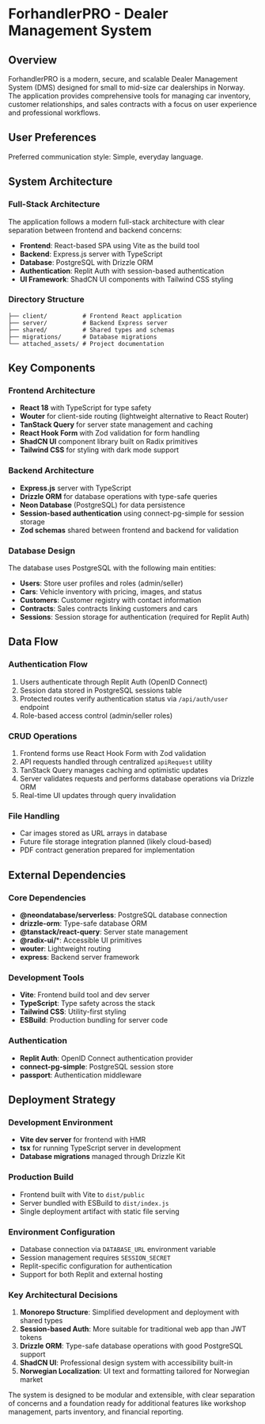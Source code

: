 # ForhandlerPRO - Dealer Management System

## Overview

ForhandlerPRO is a modern, secure, and scalable Dealer Management System (DMS) designed for small to mid-size car dealerships in Norway. The application provides comprehensive tools for managing car inventory, customer relationships, and sales contracts with a focus on user experience and professional workflows.

## User Preferences

Preferred communication style: Simple, everyday language.

## System Architecture

### Full-Stack Architecture
The application follows a modern full-stack architecture with clear separation between frontend and backend concerns:

- **Frontend**: React-based SPA using Vite as the build tool
- **Backend**: Express.js server with TypeScript
- **Database**: PostgreSQL with Drizzle ORM
- **Authentication**: Replit Auth with session-based authentication
- **UI Framework**: ShadCN UI components with Tailwind CSS styling

### Directory Structure
```
├── client/          # Frontend React application
├── server/          # Backend Express server
├── shared/          # Shared types and schemas
├── migrations/      # Database migrations
└── attached_assets/ # Project documentation
```

## Key Components

### Frontend Architecture
- **React 18** with TypeScript for type safety
- **Wouter** for client-side routing (lightweight alternative to React Router)
- **TanStack Query** for server state management and caching
- **React Hook Form** with Zod validation for form handling
- **ShadCN UI** component library built on Radix primitives
- **Tailwind CSS** for styling with dark mode support

### Backend Architecture
- **Express.js** server with TypeScript
- **Drizzle ORM** for database operations with type-safe queries
- **Neon Database** (PostgreSQL) for data persistence
- **Session-based authentication** using connect-pg-simple for session storage
- **Zod schemas** shared between frontend and backend for validation

### Database Design
The database uses PostgreSQL with the following main entities:
- **Users**: Store user profiles and roles (admin/seller)
- **Cars**: Vehicle inventory with pricing, images, and status
- **Customers**: Customer registry with contact information
- **Contracts**: Sales contracts linking customers and cars
- **Sessions**: Session storage for authentication (required for Replit Auth)

## Data Flow

### Authentication Flow
1. Users authenticate through Replit Auth (OpenID Connect)
2. Session data stored in PostgreSQL sessions table
3. Protected routes verify authentication status via `/api/auth/user` endpoint
4. Role-based access control (admin/seller roles)

### CRUD Operations
1. Frontend forms use React Hook Form with Zod validation
2. API requests handled through centralized `apiRequest` utility
3. TanStack Query manages caching and optimistic updates
4. Server validates requests and performs database operations via Drizzle ORM
5. Real-time UI updates through query invalidation

### File Handling
- Car images stored as URL arrays in database
- Future file storage integration planned (likely cloud-based)
- PDF contract generation prepared for implementation

## External Dependencies

### Core Dependencies
- **@neondatabase/serverless**: PostgreSQL database connection
- **drizzle-orm**: Type-safe database ORM
- **@tanstack/react-query**: Server state management
- **@radix-ui/***: Accessible UI primitives
- **wouter**: Lightweight routing
- **express**: Backend server framework

### Development Tools
- **Vite**: Frontend build tool and dev server
- **TypeScript**: Type safety across the stack
- **Tailwind CSS**: Utility-first styling
- **ESBuild**: Production bundling for server code

### Authentication
- **Replit Auth**: OpenID Connect authentication provider
- **connect-pg-simple**: PostgreSQL session store
- **passport**: Authentication middleware

## Deployment Strategy

### Development Environment
- **Vite dev server** for frontend with HMR
- **tsx** for running TypeScript server in development
- **Database migrations** managed through Drizzle Kit

### Production Build
- Frontend built with Vite to `dist/public`
- Server bundled with ESBuild to `dist/index.js`
- Single deployment artifact with static file serving

### Environment Configuration
- Database connection via `DATABASE_URL` environment variable
- Session management requires `SESSION_SECRET`
- Replit-specific configuration for authentication
- Support for both Replit and external hosting

### Key Architectural Decisions

1. **Monorepo Structure**: Simplified development and deployment with shared types
2. **Session-based Auth**: More suitable for traditional web app than JWT tokens
3. **Drizzle ORM**: Type-safe database operations with good PostgreSQL support
4. **ShadCN UI**: Professional design system with accessibility built-in
5. **Norwegian Localization**: UI text and formatting tailored for Norwegian market

The system is designed to be modular and extensible, with clear separation of concerns and a foundation ready for additional features like workshop management, parts inventory, and financial reporting.